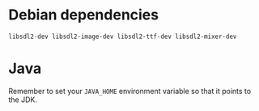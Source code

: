 # Debian dependencies

    libsdl2-dev libsdl2-image-dev libsdl2-ttf-dev libsdl2-mixer-dev
    
# Java

Remember to set your `JAVA_HOME` environment variable so that it points to 
the JDK.
